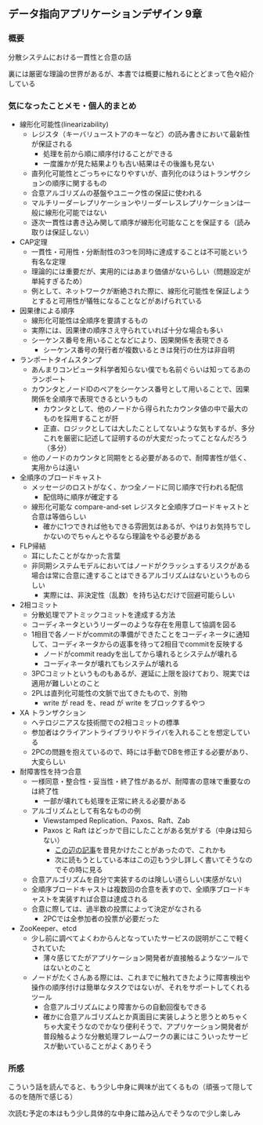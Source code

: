 ## データ指向アプリケーションデザイン 9章

### 概要
分散システムにおける一貫性と合意の話

裏には厳密な理論の世界があるが、本書では概要に触れるにとどまって色々紹介している

### 気になったことメモ・個人的まとめ
- 線形化可能性(linearizability)
  - レジスタ（キーバリューストアのキーなど）の読み書きにおいて最新性が保証される
    - 処理を前から順に順序付けることができる
    - 一度誰かが見た結果よりも古い結果はその後誰も見ない
  - 直列化可能性とごっちゃになりやすいが、直列化のほうはトランザクションの順序に関するもの
  - 合意アルゴリズムの基盤やユニーク性の保証に使われる
  - マルチリーダーレプリケーションやリーダーレスレプリケーションは一般に線形化可能ではない
  - 逐次一貫性は書き込み関して順序が線形化可能なことを保証する（読み取りは保証しない）
- CAP定理
  - 一貫性・可用性・分断耐性の3つを同時に達成することは不可能という有名な定理
  - 理論的には重要だが、実用的にはあまり価値がないらしい（問題設定が単純すぎるため）
  - 例として、ネットワークが断絶された際に、線形化可能性を保証しようとすると可用性が犠牲になることなどがあげられている
- 因果律による順序
  - 線形化可能性は全順序を要請するもの
  - 実際には、因果律の順序さえ守られていれば十分な場合も多い
  - シーケンス番号を用いることなどにより、因果関係を表現できる
    - シーケンス番号の発行者が複数いるときは発行の仕方は非自明
- ランポートタイムスタンプ
  - あんまりコンピュータ科学者知らない僕でも名前ぐらいは知ってるあのランポート
  - カウンタとノードIDのペアをシーケンス番号として用いることで、因果関係を全順序で表現できるというもの
    - カウンタとして、他のノードから得られたカウンタ値の中で最大のものを採用することが肝
    - 正直、ロジックとしては大したことしてないような気もするが、多分これを厳密に記述して証明するのが大変だったってことなんだろう（多分）
  - 他のノードのカウンタと同期をとる必要があるので、耐障害性が低く、実用からは遠い
- 全順序のブロードキャスト
  - メッセージのロストがなく、かつ全ノードに同じ順序で行われる配信
    - 配信時に順序が確定する
  - 線形化可能な compare-and-set レジスタと全順序ブロードキャストと合意は等価らしい
    - 確かに1つできれば他もできる雰囲気はあるが、やはりお気持ちでしかないのでちゃんとやるなら理論をやる必要がある
- FLP帰結
  - 耳にしたことがなかった言葉
  - 非同期システムモデルにおいてはノードがクラッシュするリスクがある場合は常に合意に達することはできるアルゴリズムはないというものらしい
    - 実際には、非決定性（乱数）を持ち込むだけで回避可能らしい
- 2相コミット
  - 分散処理でアトミックコミットを達成する方法
  - コーディネータというリーダーのような存在を用意して協調を図る
  - 1相目で各ノードがcommitの準備ができたことをコーディネータに通知して、コーディネータからの返事を待って2相目でcommitを反映する
    - ノードがcommit readyを出してから壊れるとシステムが壊れる
    - コーディネータが壊れてもシステムが壊れる
  - 3PCコミットというものもあるが、遅延に上限を設けており、現実では適用が難しいとのこと
  - 2PLは直列化可能性の文脈で出てきたもので、別物
    - write が read を、read が write をブロックするやつ
- XA トランザクション
  - ヘテロジニアスな技術間での2相コミットの標準
  - 参加者はクライアントライブラリやドライバを入れることを想定している
  - 2PCの問題を抱えているので、時には手動でDBを修正する必要があり、大変らしい
- 耐障害性を持つ合意
  - 一様同意・整合性・妥当性・終了性があるが、耐障害の意味で重要なのは終了性
    - 一部が壊れても処理を正常に終える必要がある
  - アルゴリズムとして有名なものの例
    - Viewstamped Replication、Paxos、Raft、Zab
    - Paxos と Raft はどっかで目にしたことがある気がする（中身は知らない）
      - [この辺の記事](https://qiita.com/kumagi/items/535c9b7a761d2ed52bc0)を昔見かけたことがあったので、これかも
      - 次に読もうとしている本はこの辺もう少し詳しく書いてそうなのでその時に見る
  - 合意アルゴリズムを自分で実装するのは険しい道らしい(実感がない)
  - 全順序ブロードキャストは複数回の合意を表すので、全順序ブロードキャストを実装すれば合意は達成される
  - 合意に際しては、過半数の投票によって決定がなされる
    - 2PCでは全参加者の投票が必要だった
- ZooKeeper、etcd
  - 少し前に調べてよくわからんとなっていたサービスの説明がここで軽くされていた
    - 薄々感じてたがアプリケーション開発者が直接触るようなツールではないとのこと
  - ノードがたくさんある際には、これまでに触れてきたように障害検出や操作の順序付けは簡単なタスクではないが、それをサポートしてくれるツール
    - 合意アルゴリズムにより障害からの自動回復もできる
    - 確かに合意アルゴリズムとか真面目に実装しようと思うとめちゃくちゃ大変そうなのでかなり便利そうで、アプリケーション開発者が普段触るような分散処理フレームワークの裏にはこういったサービスが動いていることがよくありそう

### 所感
こういう話を読んでると、もう少し中身に興味が出てくるもの（頑張って隠してるのを随所で感じる）

次読む予定の本はもう少し具体的な中身に踏み込んでそうなので少し楽しみ
